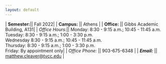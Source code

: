 ```yaml
---
layout: default
---
```

| **Semester:**|| Fall 2022|
| <strong>Campus:</strong>      || Athens                   |
| **Office:**       || Gibbs Academic Building, A131|
| *Office Hours:*||   Monday: 8:30 - 9:15 a.m.; 10:45 - 11:45 a.m.<br />Tuesday: 8:30 - 9:15 a.m.; 1:00 - 3:30 p.m.<br />Wednesday 8:30 - 9:15 a.m.; 10:45 - 11:45 a.m.<br />Thursday: 8:30 - 9:15 a.m.; 1:00 - 3:30 p.m.<br />Friday: By appointment only|
| *Office Phone:* || 903-675-6348                      |
| ***Email:***        || matthew.cleaver@tvcc.edu |
